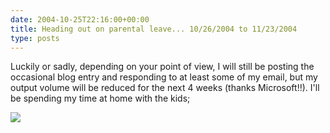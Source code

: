 ```yaml
---
date: 2004-10-25T22:16:00+00:00
title: Heading out on parental leave... 10/26/2004 to 11/23/2004
type: posts
---
```

Luckily or sadly, depending on your point of view, I will still be posting the occasional blog entry and responding to at least some of my email, but my output volume will be reduced for the next 4 weeks (thanks Microsoft!!). I'll be spending my time at home with the kids;

![](https://www.duncanmackenzie.net/images/thekids.jpg)
